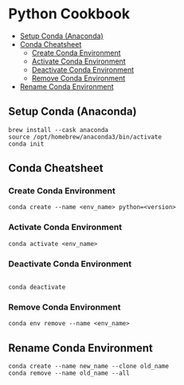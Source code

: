 # Python Cookbook

<!-- @import "[TOC]" {cmd="toc" depthFrom=2 depthTo=6 orderedList=false} -->

<!-- code_chunk_output -->

- [Setup Conda (Anaconda)](#setup-conda-anaconda)
- [Conda Cheatsheet](#conda-cheatsheet)
  - [Create Conda Environment](#create-conda-environment)
  - [Activate Conda Environment](#activate-conda-environment)
  - [Deactivate Conda Environment](#deactivate-conda-environment)
  - [Remove Conda Environment](#remove-conda-environment)
- [Rename Conda Environment](#rename-conda-environment)

<!-- /code_chunk_output -->


## Setup Conda (Anaconda)

```shell
brew install --cask anaconda
source /opt/homebrew/anaconda3/bin/activate
conda init
```

## Conda Cheatsheet

### Create Conda Environment

```shell
conda create --name <env_name> python=<version>
```

### Activate Conda Environment

```shell
conda activate <env_name>
```

### Deactivate Conda Environment

```shell

conda deactivate
```

### Remove Conda Environment

```shell
conda env remove --name <env_name>
```

## Rename Conda Environment

```shell
conda create --name new_name --clone old_name
conda remove --name old_name --all
```
